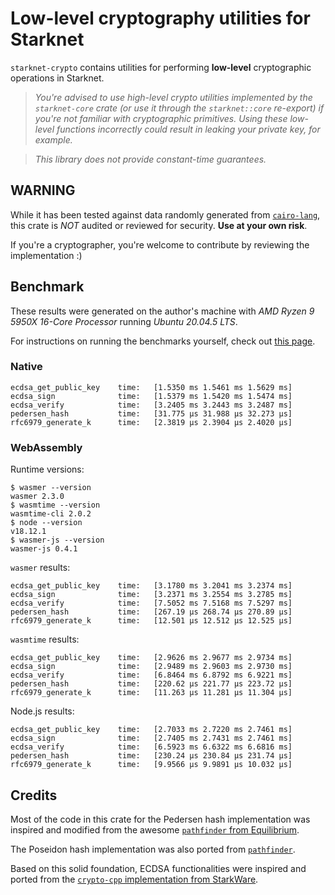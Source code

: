 # Low-level cryptography utilities for Starknet

`starknet-crypto` contains utilities for performing **low-level** cryptographic operations in Starknet.

> _You're advised to use high-level crypto utilities implemented by the `starknet-core` crate (or use it through the `starknet::core` re-export) if you're not familiar with cryptographic primitives. Using these low-level functions incorrectly could result in leaking your private key, for example._

> _This library does not provide constant-time guarantees._

## **WARNING**

While it has been tested against data randomly generated from [`cairo-lang`](https://github.com/starkware-libs/cairo-lang), this crate is _NOT_ audited or reviewed for security. **Use at your own risk**.

If you're a cryptographer, you're welcome to contribute by reviewing the implementation :)

## Benchmark

These results were generated on the author's machine with _AMD Ryzen 9 5950X 16-Core Processor_ running _Ubuntu 20.04.5 LTS_.

For instructions on running the benchmarks yourself, check out [this page](../BENCHMARK.md).

### Native

```log
ecdsa_get_public_key    time:   [1.5350 ms 1.5461 ms 1.5629 ms]
ecdsa_sign              time:   [1.5379 ms 1.5420 ms 1.5474 ms]
ecdsa_verify            time:   [3.2405 ms 3.2443 ms 3.2487 ms]
pedersen_hash           time:   [31.775 µs 31.988 µs 32.273 µs]
rfc6979_generate_k      time:   [2.3819 µs 2.3904 µs 2.4020 µs]
```

### WebAssembly

Runtime versions:

```console
$ wasmer --version
wasmer 2.3.0
$ wasmtime --version
wasmtime-cli 2.0.2
$ node --version
v18.12.1
$ wasmer-js --version
wasmer-js 0.4.1
```

`wasmer` results:

```log
ecdsa_get_public_key    time:   [3.1780 ms 3.2041 ms 3.2374 ms]
ecdsa_sign              time:   [3.2371 ms 3.2554 ms 3.2785 ms]
ecdsa_verify            time:   [7.5052 ms 7.5168 ms 7.5297 ms]
pedersen_hash           time:   [267.19 µs 268.74 µs 270.89 µs]
rfc6979_generate_k      time:   [12.501 µs 12.512 µs 12.525 µs]
```

`wasmtime` results:

```log
ecdsa_get_public_key    time:   [2.9626 ms 2.9677 ms 2.9734 ms]
ecdsa_sign              time:   [2.9489 ms 2.9603 ms 2.9730 ms]
ecdsa_verify            time:   [6.8464 ms 6.8792 ms 6.9221 ms]
pedersen_hash           time:   [220.62 µs 221.77 µs 223.72 µs]
rfc6979_generate_k      time:   [11.263 µs 11.281 µs 11.304 µs]
```

Node.js results:

```log
ecdsa_get_public_key    time:   [2.7033 ms 2.7220 ms 2.7461 ms]
ecdsa_sign              time:   [2.7405 ms 2.7431 ms 2.7461 ms]
ecdsa_verify            time:   [6.5923 ms 6.6322 ms 6.6816 ms]
pedersen_hash           time:   [230.24 µs 230.84 µs 231.74 µs]
rfc6979_generate_k      time:   [9.9566 µs 9.9891 µs 10.032 µs]
```

## Credits

Most of the code in this crate for the Pedersen hash implementation was inspired and modified from the awesome [`pathfinder` from Equilibrium](https://github.com/eqlabs/pathfinder/blob/b091cb889e624897dbb0cbec3c1df9a9e411eb1e/crates/pedersen/src/lib.rs).

The Poseidon hash implementation was also ported from [`pathfinder`](https://github.com/eqlabs/pathfinder/blob/ab3f2e849cd94d5dc3c7c02040adff4ad7d0597b/crates/stark_poseidon/src/lib.rs).

Based on this solid foundation, ECDSA functionalities were inspired and ported from the [`crypto-cpp` implementation from StarkWare](https://github.com/starkware-libs/crypto-cpp/blob/95864fbe11d5287e345432dbe1e80dea3c35fc58/src/starkware/crypto/ecdsa.cc).
